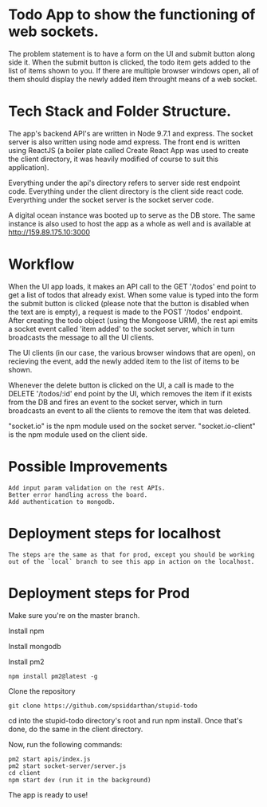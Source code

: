 # Todo App to show the functioning of web sockets. 
 The problem statement is to have a form on the UI and submit button along side it. When the submit button is clicked, the todo 
 item gets added to the list of items shown to you. If there are multiple browser windows open, all of them should display the 
 newly added item throught means of a web socket. 
 
 # Tech Stack and Folder Structure. 
  The app's backend API's are written in Node 9.7.1 and express. The socket server is also written using node amd express.
  The front end is written using ReactJS (a boiler plate called Create React App was used to create the client directory, it
  was heavily modified of course to suit this application).
  
  Everything under the api's directory refers to server side rest endpoint code. 
  Everything under the client directory is the client side react code. 
  Everyrthing under the socket server  is the socket server code. 
  
  A digital ocean instance was booted up to serve as the DB store. The same instance is also used to host the app as a whole as
  well and is available at http://159.89.175.10:3000
  
 # Workflow
   When the UI app loads, it makes an API call to the GET '/todos' end point to get a list of todos that already exist.
   When some value is typed into the form the submit button is clicked (please note that the button is disabled when the text
   are is empty), a request is made to the POST '/todos' endpoint. After creating the todo object (using the Mongoose URM), the 
   rest api emits a socket event called 'item added' to the socket server, which in turn broadcasts the message to all the UI clients.
   
   The UI clients (in our case, the various browser windows that are open), on recieving the event, add the newly added item to
   the list of items to be shown. 
   
   Whenever the delete button is clicked on the UI, a call is made to the DELETE '/todos/:id' end point by the UI, which removes the 
   item if it exists from the DB and fires an event to the socket server, which in turn broadcasts an event to all the 
   clients to remove the item that was deleted. 
   
   "socket.io" is the npm module used on the socket server.
   "socket.io-client" is the npm module used on the client side.
   
 # Possible Improvements
    Add input param validation on the rest APIs.
    Better error handling across the board.
    Add authentication to mongodb.
    
# Deployment steps for localhost
    The steps are the same as that for prod, except you should be working out of the `local` branch to see this app in action on the localhost.
    
# Deployment steps for Prod
Make sure you're on the master branch.

Install npm

Install mongodb

Install pm2

```
npm install pm2@latest -g
```

Clone the repository

```
git clone https://github.com/spsiddarthan/stupid-todo
```

cd into the stupid-todo directory's root and run npm install. Once that's done, do the same in the client directory.

Now, run the following commands:

```
pm2 start apis/index.js
pm2 start socket-server/server.js
cd client
npm start dev (run it in the background)
```

The app is ready to use! 

